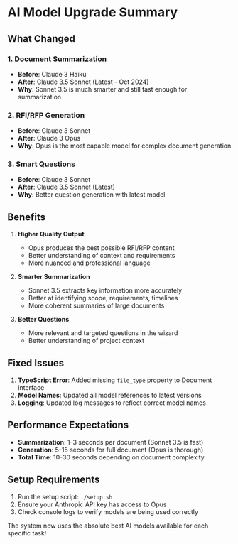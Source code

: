 # AI Model Upgrade Summary

## What Changed

### 1. **Document Summarization**
- **Before**: Claude 3 Haiku
- **After**: Claude 3.5 Sonnet (Latest - Oct 2024)
- **Why**: Sonnet 3.5 is much smarter and still fast enough for summarization

### 2. **RFI/RFP Generation**  
- **Before**: Claude 3 Sonnet
- **After**: Claude 3 Opus
- **Why**: Opus is the most capable model for complex document generation

### 3. **Smart Questions**
- **Before**: Claude 3 Sonnet
- **After**: Claude 3.5 Sonnet (Latest)
- **Why**: Better question generation with latest model

## Benefits

1. **Higher Quality Output**
   - Opus produces the best possible RFI/RFP content
   - Better understanding of context and requirements
   - More nuanced and professional language

2. **Smarter Summarization**
   - Sonnet 3.5 extracts key information more accurately
   - Better at identifying scope, requirements, timelines
   - More coherent summaries of large documents

3. **Better Questions**
   - More relevant and targeted questions in the wizard
   - Better understanding of project context

## Fixed Issues

1. **TypeScript Error**: Added missing `file_type` property to Document interface
2. **Model Names**: Updated all model references to latest versions
3. **Logging**: Updated log messages to reflect correct model names

## Performance Expectations

- **Summarization**: 1-3 seconds per document (Sonnet 3.5 is fast)
- **Generation**: 5-15 seconds for full document (Opus is thorough)
- **Total Time**: 10-30 seconds depending on document complexity

## Setup Requirements

1. Run the setup script: `./setup.sh`
2. Ensure your Anthropic API key has access to Opus
3. Check console logs to verify models are being used correctly

The system now uses the absolute best AI models available for each specific task!